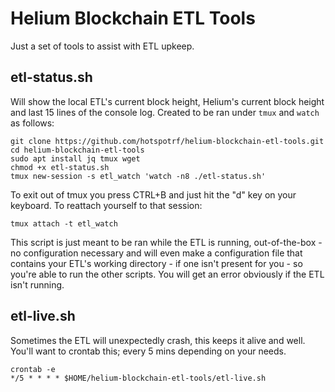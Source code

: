 # Helium Blockchain ETL Tools

Just a set of tools to assist with ETL upkeep.

## etl-status.sh

Will show the local ETL's current block height, Helium's current block height and last 15 lines of the console log. Created to be ran under `tmux` and `watch` as follows:

```
git clone https://github.com/hotspotrf/helium-blockchain-etl-tools.git
cd helium-blockchain-etl-tools
sudo apt install jq tmux wget
chmod +x etl-status.sh
tmux new-session -s etl_watch 'watch -n8 ./etl-status.sh'
```

To exit out of tmux you press CTRL+B and just hit the "d" key on your keyboard. To reattach yourself to that session:

`tmux attach -t etl_watch`

This script is just meant to be ran while the ETL is running, out-of-the-box - no configuration necessary and will even make a configuration file that contains your ETL's working directory - if one isn't present for you - so you're able to run the other scripts. You will get an error obviously if the ETL isn't running.

## etl-live.sh

Sometimes the ETL will unexpectedly crash, this keeps it alive and well. You'll want to crontab this; every 5 mins depending on your needs.

```
crontab -e
*/5 * * * * $HOME/helium-blockchain-etl-tools/etl-live.sh
```
